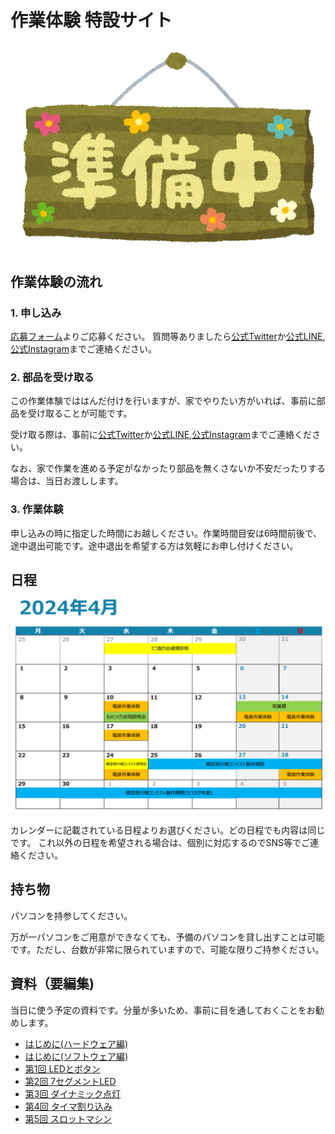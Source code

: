 
# 作業体験 特設サイト

![](img/ready.png)

## 作業体験の流れ

### 1. 申し込み

[応募フォーム](https://forms.gle/UWvmDFy2tdmvrmw7A)よりご応募ください。
質問等ありましたら[公式Twitter](https://twitter.com/meister_welcome)か[公式LINE](https://liff.line.me/1645278921-kWRPP32q/?accountId=722fzwlk),[公式Instagram](https://www.instagram.com/tokyotechmeister_pr/?hl=ja)までご連絡ください。

### 2. 部品を受け取る

この作業体験でははんだ付けを行いますが、家でやりたい方がいれば、事前に部品を受け取ることが可能です。

受け取る際は、事前に[公式Twitter](https://twitter.com/meister_welcome)か[公式LINE](https://liff.line.me/1645278921-kWRPP32q/?accountId=722fzwlk),[公式Instagram](https://www.instagram.com/tokyotechmeister_pr/?hl=ja)までご連絡ください。

なお、家で作業を進める予定がなかったり部品を無くさないか不安だったりする場合は、当日お渡しします。

### 3. 作業体験

申し込みの時に指定した時間にお越しください。作業時間目安は6時間前後で、途中退出可能です。途中退出を希望する方は気軽にお申し付けください。

## 日程

![](img/schedule.png)

カレンダーに記載されている日程よりお選びください。どの日程でも内容は同じです。
これ以外の日程を希望される場合は、個別に対応するのでSNS等でご連絡ください。

## 持ち物

パソコンを持参してください。

万が一パソコンをご用意ができなくても、予備のパソコンを貸し出すことは可能です。ただし、台数が非常に限られていますので、可能な限りご持参ください。

## 資料（要編集)

当日に使う予定の資料です。分量が多いため、事前に目を通しておくことをお勧めします。

* [はじめに(ハードウェア編)](https://github.com/TitechMeister/Device-ATtiny2313_Board/tree/main/docs/day0.0)
* [はじめに(ソフトウェア編)](https://github.com/TitechMeister/Device-ATtiny2313_Board/tree/main/docs/day0.0)
* [第1回 LEDとボタン](https://github.com/TitechMeister/Device-ATtiny2313_Board/tree/main/docs/day1/)
* [第2回 7セグメントLED](https://github.com/TitechMeister/Device-ATtiny2313_Board/tree/main/docs/day2/)
* [第3回 ダイナミック点灯](https://github.com/TitechMeister/Device-ATtiny2313_Board/tree/main/docs/day3/)
* [第4回 タイマ割り込み](https://github.com/TitechMeister/Device-ATtiny2313_Board/tree/main/docs/day4/)
* [第5回 スロットマシン](https://github.com/TitechMeister/Device-ATtiny2313_Board/tree/main/docs/day5/)
